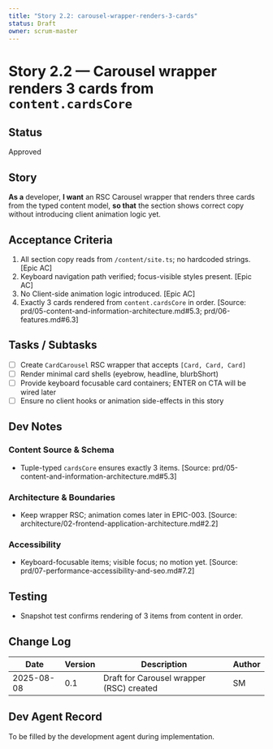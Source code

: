 ```yaml
---
title: "Story 2.2: carousel-wrapper-renders-3-cards"
status: Draft
owner: scrum-master
---
```


# Story 2.2 — Carousel wrapper renders 3 cards from `content.cardsCore`

## Status
Approved

## Story
**As a** developer,
**I want** an RSC Carousel wrapper that renders three cards from the typed content model,
**so that** the section shows correct copy without introducing client animation logic yet.

## Acceptance Criteria
1. All section copy reads from `/content/site.ts`; no hardcoded strings. [Epic AC]
2. Keyboard navigation path verified; focus-visible styles present. [Epic AC]
3. No Client-side animation logic introduced. [Epic AC]
4. Exactly 3 cards rendered from `content.cardsCore` in order. [Source: prd/05-content-and-information-architecture.md#5.3; prd/06-features.md#6.3]

## Tasks / Subtasks
- [ ] Create `CardCarousel` RSC wrapper that accepts `[Card, Card, Card]`
- [ ] Render minimal card shells (eyebrow, headline, blurbShort)
- [ ] Provide keyboard focusable card containers; ENTER on CTA will be wired later
- [ ] Ensure no client hooks or animation side-effects in this story

## Dev Notes

### Content Source & Schema
- Tuple-typed `cardsCore` ensures exactly 3 items. [Source: prd/05-content-and-information-architecture.md#5.3]

### Architecture & Boundaries
- Keep wrapper RSC; animation comes later in EPIC-003. [Source: architecture/02-frontend-application-architecture.md#2.2]

### Accessibility
- Keyboard-focusable items; visible focus; no motion yet. [Source: prd/07-performance-accessibility-and-seo.md#7.2]

## Testing
- Snapshot test confirms rendering of 3 items from content in order.

## Change Log
| Date       | Version | Description                                  | Author |
|------------|---------|----------------------------------------------|--------|
| 2025-08-08 | 0.1     | Draft for Carousel wrapper (RSC) created     | SM     |

## Dev Agent Record
To be filled by the development agent during implementation.



